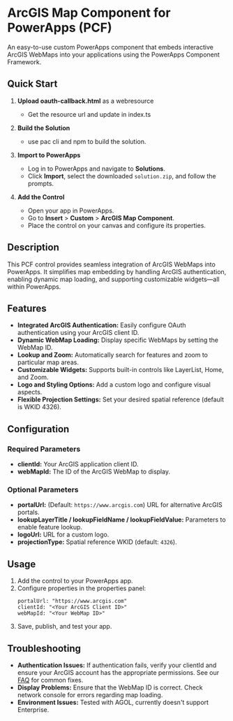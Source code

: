 # ArcGIS Map Component for PowerApps (PCF)

An easy-to-use custom PowerApps component that embeds interactive ArcGIS WebMaps into your applications using the PowerApps Component Framework.

## Quick Start

1. **Upload oauth-callback.html** as a webresource
   - Get the resource url and update in index.ts
  
2. **Build the Solution**  
   - use pac cli and npm to build the solution.

3. **Import to PowerApps**  
   - Log in to PowerApps and navigate to **Solutions**.
   - Click **Import**, select the downloaded `solution.zip`, and follow the prompts.

3. **Add the Control**  
   - Open your app in PowerApps.
   - Go to **Insert** > **Custom** > **ArcGIS Map Component**.
   - Place the control on your canvas and configure its properties.

## Description

This PCF control provides seamless integration of ArcGIS WebMaps into PowerApps. It simplifies map embedding by handling ArcGIS authentication, enabling dynamic map loading, and supporting customizable widgets—all within PowerApps.

## Features

- **Integrated ArcGIS Authentication:** Easily configure OAuth authentication using your ArcGIS client ID.
- **Dynamic WebMap Loading:** Display specific WebMaps by setting the WebMap ID.
- **Lookup and Zoom:** Automatically search for features and zoom to particular map areas.
- **Customizable Widgets:** Supports built-in controls like LayerList, Home, and Zoom.
- **Logo and Styling Options:** Add a custom logo and configure visual aspects.
- **Flexible Projection Settings:** Set your desired spatial reference (default is WKID 4326).

## Configuration

### Required Parameters
- **clientId:** Your ArcGIS application client ID.
- **webMapId:** The ID of the ArcGIS WebMap to display.

### Optional Parameters
- **portalUrl:** (Default: `https://www.arcgis.com`) URL for alternative ArcGIS portals.
- **lookupLayerTitle / lookupFieldName / lookupFieldValue:** Parameters to enable feature lookup.
- **logoUrl:** URL for a custom logo.
- **projectionType:** Spatial reference WKID (default: `4326`).

## Usage

1. Add the control to your PowerApps app.
2. Configure properties in the properties panel:
   ```plaintext
   portalUrl: "https://www.arcgis.com"
   clientId: "<Your ArcGIS Client ID>"
   webMapId: "<Your WebMap ID>"
   ```
3. Save, publish, and test your app.

## Troubleshooting

- **Authentication Issues:** If authentication fails, verify your clientId and ensure your ArcGIS account has the appropriate permissions. See our [FAQ](#) for common fixes.
- **Display Problems:** Ensure that the WebMap ID is correct. Check network console for errors regarding map loading.
- **Environment Issues:** Tested with AGOL, currently doesn't support Enterprise.
